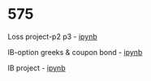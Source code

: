 # 575

Loss project-p2 p3  - [ipynb](src/P2.ipynb)

IB-option greeks & coupon bond  - [ipynb](src/IB.ipynb)

IB project  - [ipynb](src/ib_project.ipynb)
